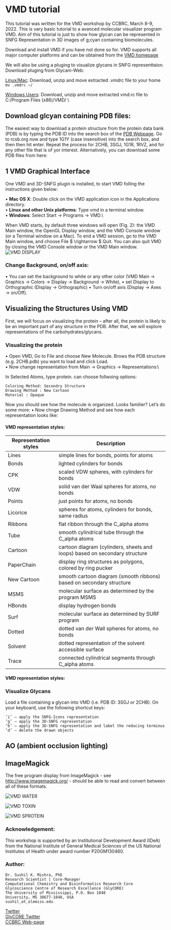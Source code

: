 # VMD tutorial
This tutorial was written for the VMD workshop by CCBRC, March 8-9, 2022. This is vary basic tutorial to a avanced molecular visualizer program VMD. Aim of this tutorial is just to show how glycan can be represented in SNFG Representation in 3D images of g;cyan containing biomolecules.

Download and install VMD if you have not done so for. VMD supports all major computer platforms and can be obtained from the [VMD homepage](http://www.ks.uiuc.edu/Research/vmd) 

We will also be using a pluging to visualize glycans in SNFG representtaion. Download pluging from Glycam-Web:

[Linux/Mac](http://legacy.glycam.org/docs/othertoolsservice/download/Software/publication-software/3D-SNFG_v1_mod-vmdrc_Linux-Mac.zip): Download, unzip and move extracted .vmdrc file to your home ```mv .vmdrc ~/```


[Windows Users](http://legacy.glycam.org/docs/othertoolsservice/download/Software/publication-software/3D-SNFG_v1_mod-vmdrc_Windows.zip): Download, unzip and move extracted vmd.rc file to C:/Program Files (x86)/VMD/ \

## Download glcyan containing PDB files:
The easiest way to download a protein structure from the protein data bank (PDB) is by typing the PDB ID into the search box of the [PDB Webpage](https://www.rcsb.org).  Go to rcsb.org now and type 1G1Y (case insensitive) into the search box, and then then hit enter. Repeat the process for 2CHB, 3SGJ, 1G1R, 1RVZ, and for any other file that is of yor interest. Alternatively, you can download some PDB files from here:  

## 1 VMD Graphical Interface

One VMD and 3D-SNFG plugin is installed, to start VMD folling the instructions given below:

• **Mac OS X**: Double click on the VMD application icon in the Applications directory.\
• **Linux and other Unix platforms**: Type vmd in a terminal window.\
• **Windows**: Select Start → Programs → VMD.\

When VMD starts, by default three windows will open (Fig. 2): the VMD Main window, the OpenGL Display window, and the VMD Console window (or a Terminal window on a Mac). To end a VMD session, go to the VMD Main window, and choose File $ \rightarrow $ Quit. You can also quit VMD by closing the VMD Console window or the VMD Main window.
![VMD DISPLAY](https://github.com/glycodynamics/vmd/blob/main/images/image_vmd_start.png)

### Change Background, on/off axis: 
• You can set the background to white or any other color (VMD Main → Graphics → Colors → Display → Background → White), 
• set Display to Orthographic (Display → Orthographic)
• Turn on/off axis (Display → Axes → on/Off).

## Visualizing the Structures Using VMD
First, we will focus on visualizing the protein – after all, the protein is likely to be an important part of any structure in the PDB.  After that, we will explore representations of the carbohydrates/glycans.

### Visualizing the protein
• Open VMD, Go to File and choose New Molecule. Brows the PDB structure (e.g. 2CHB.pdb) you want to load and click Load.  
• Now change representation from Main → Graphics → Representations:\

In Selected Atoms, type protein. can choose follwoing options:
```
Coloring Method: Secondry Structure
Drawing Method : New Cartoon
Material : Opaque
```
Now you should see how the molecule is organized. Looks familier? Let’s do some more:
• Now chnge Drawing Method and see how each representation looks like:

#### VMD representation styles: 
|Representation styles|	Description|
| --------| ------------- |
|Lines|	simple lines for bonds, points for atoms|
|Bonds|	lighted cylinders for bonds|
|CPK|	scaled VDW spheres, with cylinders for bonds|
|VDW|	solid van der Waal spheres for atoms, no bonds|
|Points|	just points for atoms, no bonds|
|Licorice|	spheres for atoms, cylinders for bonds, same radius|
|Ribbons|	flat ribbon through the C_alpha atoms|
|Tube|	smooth cylindrical tube through the C_alpha atoms|
|Cartoon|	cartoon diagram (cylinders, sheets and loops) based on secondary structure|
|PaperChain|display ring structures as polygons, colored by ring pucker| 
|New Cartoon| smooth cartoon diagram (smooth ribbons) based on secondary structure|
|MSMS|	molecular surface as determined by the program MSMS|
|HBonds|	display hydrogen bonds|
|Surf|	molecular surface as determined by SURF program|
|Dotted|	dotted van der Wall spheres for atoms, no bonds|
|Solvent|	dotted representation of the solvent accessible surface|
|Trace|	connected cylindrical segments through C_alpha atoms||Off|	do not draw anything|

#### VMD representation styles: 


### Visualize Glycans

Load a file containing a glycan into VMD (i.e. PDB ID: 3SGJ or 2CHB). On your keyboard, use the following shortcut keys:
```
‘i’ – apply the SNFG-Icons representation
‘g’ – apply the 3D-SNFG representation
‘b’ – apply the 3D-SNFG representation and label the reducing terminus
‘d’ – delete the drawn objects
```

## AO (ambient occlusion lighting)

## ImageMagick
The free program display from ImageMagick - see http://www.imagemagick.org/ - should be able to read and convert between all of these formats.

![VMD WATER](https://github.com/glycodynamics/vmd/blob/main/images/image_vmd_water.png)

![VMD TOXIN](https://github.com/glycodynamics/vmd/blob/main/images/image_vmd_tc.png)

![VMD SPROTEIN](https://github.com/glycodynamics/vmd/blob/main/images/image_vmd_sprotein.png)


### Acknowledgement:
This workshop is supported by an Institutional Development Award (IDeA) from the National Institute of General Medical Sciences of the US National Institutes of Health under award number P20GM130460.
### Author:
```
Dr. Sushil K. Mishra, PhD
Research Scientist | Core-Manager
Computational Chemistry and Bioinformatics Research Core
Glycoscience Centre of Research Excellence (GlyCORE) 
The University of Mississippi, P.O. Box 1848
University, MS 38677-1848, USA
sushil_at_olemiss.edu
```
[Twitter](https://twitter.com/glycodynamics)\
[GlyCORE Twitter](https://twitter.com/UM_glycore)\
[CCBRC Web-page](https://pharmacy.olemiss.edu/glycore/computationalchemistrybioinformaticscore)

 


